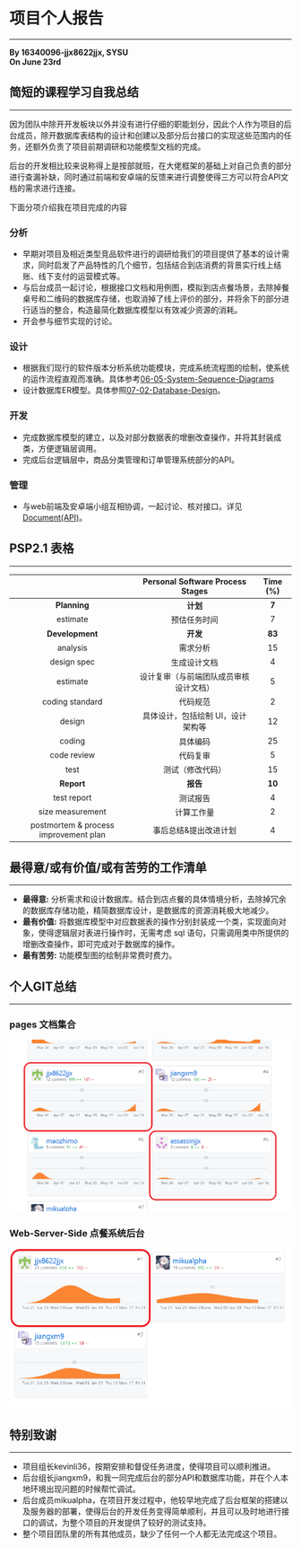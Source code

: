 # 项目个人报告
---
**By 16340096-jjx8622jjx, SYSU**  
**On June 23rd**  

## 简短的课程学习自我总结
---
因为团队中除开开发板块以外并没有进行仔细的职能划分，因此个人作为项目的后台成员，除开数据库表结构的设计和创建以及部分后台接口的实现这些范围内的任务，还额外负责了项目前期调研和功能模型文档的完成。

后台的开发相比较来说称得上是按部就班，在大佬框架的基础上对自己负责的部分进行查漏补缺，同时通过前端和安卓端的反馈来进行调整使得三方可以符合API文档的需求进行连接。

下面分项介绍我在项目完成的内容

### 分析
* 早期对项目及相近类型竞品软件进行的调研给我们的项目提供了基本的设计需求，同时启发了产品特性的几个细节，包括结合到店消费的背景实行线上结账、线下支付的运营模式等。
* 与后台成员一起讨论，根据接口文档和用例图，模拟到店点餐场景，去除掉餐桌号和二维码的数据库存储，也取消掉了线上评价的部分，并将余下的部分进行适当的整合，构造最简化数据库模型以有效减少资源的消耗。
* 开会参与细节实现的讨论。

### 设计
* 根据我们现行的软件版本分析系统功能模块，完成系统流程图的绘制，使系统的运作流程直观而准确。具体参考[06-05-System-Sequence-Diagrams](06-05-System-Sequence-Diagrams)
* 设计数据库ER模型。具体参照[07-02-Database-Design](07-02-Database-Design)。

### 开发
* 完成数据库模型的建立，以及对部分数据表的增删改查操作，并将其封装成类，方便逻辑层调用。
* 完成后台逻辑层中，商品分类管理和订单管理系统部分的API。

### 管理
* 与web前端及安卓端小组互相协调，一起讨论、核对接口。详见[Document(API)](Document(API))。

## PSP2.1 表格
---

|  | Personal Software Process Stages | Time (%) |
| :------: | :------: | :------: |
| **Planning** | **计划** | **7** |
| estimate | 预估任务时间 | 7 |
| **Development** | **开发** | **83** |
| analysis | 需求分析 | 15 |
| design spec | 生成设计文档 | 4 |
| estimate | 设计复审（与前端团队成员审核设计文档） | 5 |
| coding standard | 代码规范 | 2 |
| design | 具体设计，包括绘制 UI，设计架构等 | 12 |
| coding | 具体编码 | 25 |
| code review | 代码复审 | 5 |
| test | 测试（修改代码） | 15 |
| **Report** | **报告** | **10** |
| test report | 测试报告 | 4 |
| size measurement | 计算工作量 | 2 |
| postmortem & process improvement plan | 事后总结&提出改进计划 | 4 |

## 最得意/或有价值/或有苦劳的工作清单
---
* **最得意:** 分析需求和设计数据库。结合到店点餐的具体情境分析，去除掉冗余的数据库存储功能，精简数据库设计，是数据库的资源消耗极大地减少。
* **最有价值:** 将数据库模型中对应数据表的操作分别封装成一个类，实现面向对象，使得逻辑层对表进行操作时，无需考虑 sql 语句，只需调用类中所提供的增删改查操作，即可完成对于数据库的操作。
* **最有苦劳:** 功能模型图的绘制非常费时费力。


## 个人GIT总结
---
### pages 文档集合
![page](../pic/16340096-jjx8622jjx-Final-Report/page.png)

### Web-Server-Side 点餐系统后台
![server](../pic/16340096-jjx8622jjx-Final-Report/server.png)

## 特别致谢
---
* 项目组长kevinli36，按期安排和督促任务进度，使得项目可以顺利推进。
* 后台组长jiangxm9，和我一同完成后台的部分API和数据库功能，并在个人本地环境出现问题的时候帮忙调试。
* 后台成员mikualpha，在项目开发过程中，他较早地完成了后台框架的搭建以及服务器的部署，使得后台的开发任务变得简单顺利，并且可以及时地进行接口的调试，为整个项目的开发提供了较好的测试支持。
* 整个项目团队里的所有其他成员，缺少了任何一个人都无法完成这个项目。
